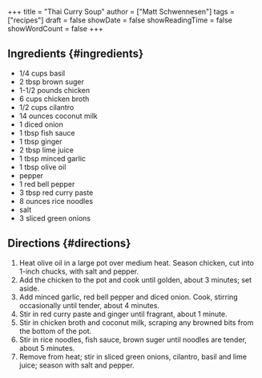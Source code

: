 +++
title = "Thai Curry Soup"
author = ["Matt Schwennesen"]
tags = ["recipes"]
draft = false
showDate = false
showReadingTime = false
showWordCount = false
+++

## Ingredients {#ingredients}

-   1/4 cups basil
-   2 tbsp brown suger
-   1-1/2 pounds chicken
-   6 cups chicken broth
-   1/2 cups cilantro
-   14 ounces coconut milk
-   1 diced onion
-   1 tbsp fish sauce
-   1 tbsp ginger
-   2 tbsp lime juice
-   1 tbsp minced garlic
-   1 tbsp olive oil
-   pepper
-   1 red bell pepper
-   3 tbsp red curry paste
-   8 ounces rice noodles
-   salt
-   3 sliced green onions


## Directions {#directions}

1.  Heat olive oil in a large pot over medium heat. Season chicken, cut into
    1-inch chucks, with salt and pepper.
2.  Add the chicken to the pot and cook until golden, about 3 minutes; set aside.
3.  Add minced garlic, red bell pepper and diced onion. Cook, stirring
    occasionally until tender, about 4 minutes.
4.  Stir in red curry paste and ginger until fragrant, about 1 minute.
5.  Stir in chicken broth and coconut milk, scraping any browned bits from the
    bottom of the pot.
6.  Stir in rice noodles, fish sauce, brown suger until noodles are tender, about
    5 minutes.
7.  Remove from heat; stir in sliced green onions, cilantro, basil and lime
    juice; season with salt and pepper.
